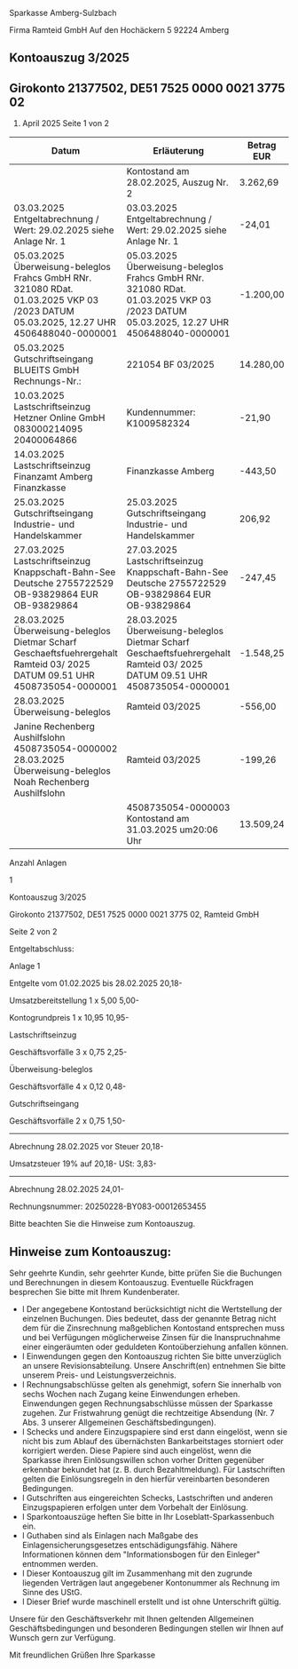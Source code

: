 Sparkasse Amberg-Sulzbach

<!-- image -->

Firma Ramteid GmbH Auf den Hochäckern 5 92224 Amberg

## Kontoauszug 3/2025

## Girokonto 21377502, DE51 7525 0000 0021 3775 02

1. April 2025 Seite 1 von 2

| Datum                                                                                                                                | Erläuterung                                                                                                                          | Betrag EUR   |
|--------------------------------------------------------------------------------------------------------------------------------------|--------------------------------------------------------------------------------------------------------------------------------------|--------------|
|                                                                                                                                      | Kontostand am 28.02.2025, Auszug Nr. 2                                                                                               | 3.262,69     |
| 03.03.2025 Entgeltabrechnung / Wert: 29.02.2025 siehe Anlage Nr. 1                                                                   | 03.03.2025 Entgeltabrechnung / Wert: 29.02.2025 siehe Anlage Nr. 1                                                                   | -24,01       |
| 05.03.2025 Überweisung-beleglos Frahcs GmbH RNr. 321080 RDat. 01.03.2025 VKP 03 /2023 DATUM 05.03.2025, 12.27 UHR 4506488040-0000001 | 05.03.2025 Überweisung-beleglos Frahcs GmbH RNr. 321080 RDat. 01.03.2025 VKP 03 /2023 DATUM 05.03.2025, 12.27 UHR 4506488040-0000001 | -1.200,00    |
| 05.03.2025 Gutschriftseingang BLUEITS GmbH Rechnungs-Nr.:                                                                            | 221054 BF 03/2025                                                                                                                    | 14.280,00    |
| 10.03.2025 Lastschriftseinzug Hetzner Online GmbH 083000214095 20400064866                                                           | Kundennummer: K1009582324                                                                                                            | -21,90       |
| 14.03.2025 Lastschriftseinzug Finanzamt Amberg Finanzkasse                                                                           | Finanzkasse Amberg                                                                                                                   | -443,50      |
| 25.03.2025 Gutschriftseingang Industrie- und Handelskammer                                                                           | 25.03.2025 Gutschriftseingang Industrie- und Handelskammer                                                                           | 206,92       |
| 27.03.2025 Lastschriftseinzug Knappschaft-Bahn-See Deutsche 2755722529 OB-93829864 EUR OB-93829864                                   | 27.03.2025 Lastschriftseinzug Knappschaft-Bahn-See Deutsche 2755722529 OB-93829864 EUR OB-93829864                                   | -247,45      |
| 28.03.2025 Überweisung-beleglos Dietmar Scharf Geschaeftsfuehrergehalt Ramteid 03/ 2025 DATUM 09.51 UHR 4508735054-0000001           | 28.03.2025 Überweisung-beleglos Dietmar Scharf Geschaeftsfuehrergehalt Ramteid 03/ 2025 DATUM 09.51 UHR 4508735054-0000001           | -1.548,25    |
| 28.03.2025 Überweisung-beleglos                                                                                                      | Ramteid 03/2025                                                                                                                      | -556,00      |
| Janine Rechenberg Aushilfslohn 4508735054-0000002 28.03.2025 Überweisung-beleglos Noah Rechenberg Aushilfslohn                       | Ramteid 03/2025                                                                                                                      | -199,26      |
|                                                                                                                                      | 4508735054-0000003 Kontostand am 31.03.2025 um20:06 Uhr                                                                              | 13.509,24    |

Anzahl Anlagen

1

<!-- image -->

Kontoauszug 3/2025

Girokonto 21377502, DE51 7525 0000 0021 3775 02,  Ramteid GmbH

Seite 2 von 2

Entgeltabschluss:

Anlage     1

Entgelte vom 01.02.2025 bis 28.02.2025                              20,18-

Umsatzbereitstellung        1 x    5,00                5,00-

Kontogrundpreis             1 x   10,95               10,95-

Lastschriftseinzug

Geschäftsvorfälle          3 x    0,75                2,25-

Überweisung-beleglos

Geschäftsvorfälle          4 x    0,12                0,48-

Gutschriftseingang

Geschäftsvorfälle          2 x    0,75                1,50-

--------------

Abrechnung 28.02.2025 vor Steuer                                    20,18-

Umsatzsteuer  19%  auf          20,18-                 USt:          3,83-

--------------

Abrechnung 28.02.2025                                               24,01-

Rechnungsnummer: 20250228-BY083-00012653455

Bitte beachten Sie die Hinweise zum Kontoauszug.

## Hinweise zum Kontoauszug:

Sehr geehrte Kundin, sehr geehrter Kunde, bitte prüfen Sie die Buchungen und Berechnungen in diesem Kontoauszug. Eventuelle Rückfragen besprechen Sie bitte mit Ihrem Kundenberater.

- l Der angegebene Kontostand berücksichtigt nicht die Wertstellung der einzelnen Buchungen. Dies bedeutet, dass der genannte Betrag nicht dem für die Zinsrechnung maßgeblichen Kontostand entsprechen muss und bei Verfügungen möglicherweise Zinsen für die Inanspruchnahme einer eingeräumten oder geduldeten Kontoüberziehung anfallen können.
- l Einwendungen gegen den Kontoauszug richten Sie bitte unverzüglich an unsere Revisionsabteilung. Unsere Anschrift(en) entnehmen Sie bitte unserem Preis- und Leistungsverzeichnis.
- l Rechnungsabschlüsse gelten als genehmigt, sofern Sie innerhalb von sechs Wochen nach Zugang keine Einwendungen erheben. Einwendungen gegen Rechnungsabschlüsse müssen der Sparkasse zugehen. Zur Fristwahrung genügt die rechtzeitige Absendung (Nr. 7 Abs. 3 unserer Allgemeinen Geschäftsbedingungen).
- l Schecks und andere Einzugspapiere sind erst dann eingelöst, wenn sie nicht bis zum Ablauf des übernächsten Bankarbeitstages storniert oder korrigiert werden. Diese Papiere sind auch eingelöst, wenn die Sparkasse ihren Einlösungswillen schon vorher Dritten gegenüber erkennbar bekundet hat (z. B. durch Bezahltmeldung). Für Lastschriften gelten die Einlösungsregeln in den hierfür vereinbarten besonderen Bedingungen.
- l Gutschriften aus eingereichten Schecks, Lastschriften und anderen Einzugspapieren erfolgen unter dem Vorbehalt der Einlösung.
- l Sparkontoauszüge heften Sie bitte in Ihr Loseblatt-Sparkassenbuch ein.
- l Guthaben sind als Einlagen nach Maßgabe des Einlagensicherungsgesetzes entschädigungsfähig. Nähere Informationen können dem "Informationsbogen für den Einleger" entnommen werden.
- l Dieser Kontoauszug gilt im Zusammenhang mit den zugrunde liegenden Verträgen laut angegebener Kontonummer als Rechnung im Sinne des UStG.
- l Dieser Brief wurde maschinell erstellt und ist ohne Unterschrift gültig.

Unsere für den Geschäftsverkehr mit Ihnen geltenden Allgemeinen Geschäftsbedingungen und besonderen Bedingungen stellen wir Ihnen auf Wunsch gern zur Verfügung.

Mit freundlichen Grüßen Ihre Sparkasse